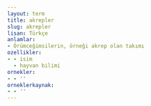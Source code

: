 ```yaml
---
layout: term
title: akrepler
slug: akrepler
lisan: Türkçe
anlamlar:
- Örümceğimsilerin, örneği akrep olan takımı
ozellikler:
- - isim
  - hayvan bilimi
ornekler:
- - ''
orneklerkaynak:
- - ''
---
```

